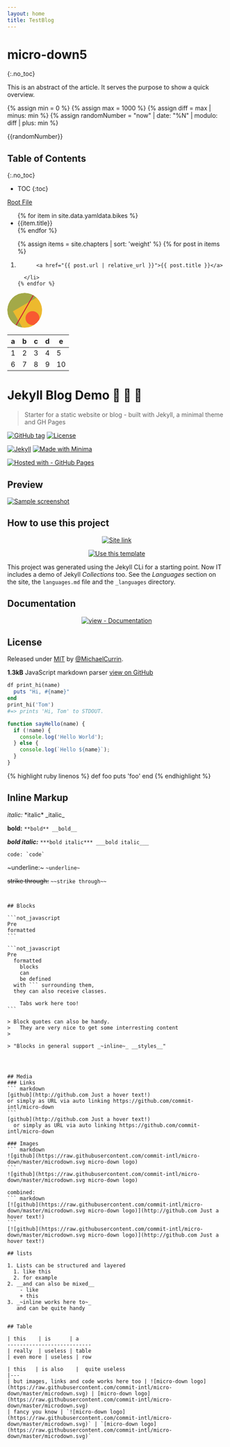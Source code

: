 ```yaml
---
layout: home
title: TestBlog
---
```

# micro-down5
{:.no_toc}

This is an abstract of the article. It serves the purpose to
show a quick overview.

<!-- Random ID generation -->
{% assign min = 0 %}
{% assign max = 1000 %}
{% assign diff = max | minus: min %}
{% assign randomNumber = "now" | date: "%N" | modulo: diff | plus: min %}
<!-- /Random ID generation -->

{{randomNumber}}

## Table of Contents
{:.no_toc}

* TOC
{:toc}

[Root File]({{site.baseurl}}/file)

<ul>
{% for item in site.data.yamldata.bikes %}
<li>{{item.title}}</li>
{% endfor %}
</ul>

  <ol>
    {% assign items = site.chapters | sort: 'weight' %}
    {% for post in items %}
      <li>
        
          <a href="{{ post.url | relative_url }}">{{ post.title }}</a>
        
      </li>
    {% endfor %}
  </ol>

<svg viewBox="0 0 80 80" fill="none" xmlns="http://www.w3.org/2000/svg" width="80" height="80" colors="#a3a948,#edb92e,#f85931,#ce1836,#009989" name="Felisa Rincon" size="80"><mask id="mask__bauhaus" maskUnits="userSpaceOnUse" x="0" y="0" width="80" height="80"><rect width="80" height="80" rx="40" fill="#fff"></rect></mask><g mask="url(#mask__bauhaus)"><rect width="80" height="80" rx="40" fill="#a3a948"></rect><rect x="10" y="30" width="80" height="80" fill="#edb92e" transform="translate(4 -4) rotate(330 40 40)"></rect><circle cx="40" cy="40" fill="#f85931" r="16" transform="translate(18 18)"></circle><line x1="0" y1="40" x2="80" y2="40" stroke-width="2" stroke="#ce1836" transform="translate(0 0) rotate(300 40 40)"></line></g></svg>

| a  | b  | c  | d  | e  |
|---|---|---|---|---|
| 1  | 2  | 3  | 4  | 5  |
| 6  | 7  | 8  | 9  | 10  |

# Jekyll Blog Demo 🧪 📝 🚀
> Starter for a static website or blog - built with Jekyll, a minimal theme and GH Pages

[![GitHub tag](https://img.shields.io/github/tag/MichaelCurrin/jekyll-blog-demo?include_prereleases&sort=semver)](https://GitHub.com/MichaelCurrin/jekyll-blog-demo/tags/)
[![License](https://img.shields.io/badge/License-MIT-blue)](#license)

[![Jekyll](https://img.shields.io/badge/Jekyll-3.9-blue?logo=jekyll&logoColor=white)](https://jekyllrb.com)
[![Made with Minima](https://img.shields.io/badge/minima-2.5-blue?logo=ruby)](https://github.com/jekyll/minima)

[![Hosted with - GitHub Pages](https://img.shields.io/badge/Hosted_with-GitHub_Pages-blue?logo=github&logoColor=white)](https://pages.github.com/)


## Preview

[![Sample screenshot](/sample.png "Sample screenshot")](https://michaelcurrin.github.io/jekyll-blog-demo/)


## How to use this project

<div align="center">

[![Site link](https://img.shields.io/badge/View_site-Jekyll_Blog_Demo-blue?style=for-the-badge)](https://michaelcurrin.github.io/jekyll-blog-demo/)

[![Use this template](https://img.shields.io/badge/Generate-Use_this_Template-2ea44f?style=for-the-badge)](https://github.com/MichaelCurrin/jekyll-blog-demo/generate)

</div>

This project was generated using the Jekyll CLi for a starting point. Now IT includes a demo of Jekyll _Collections_ too. See the _Languages_ section on the site, the `languages.md` file and the `_languages` directory. 


## Documentation

<div align="center">

[![view - Documentation](https://img.shields.io/badge/view-Project_docs-blue?style=for-the-badge)](/docs/)

</div>


## License

Released under [MIT](/LICENSE) by [@MichaelCurrin](https://github.com/MichaelCurrin).

**1.3kB** JavaScript markdown parser
  [view on GitHub](https://github.com/shynrou/micro-down)

```ruby
df print_hi(name)
  puts "Hi, #{name}"
end
print_hi('Tom')
#=> prints 'Hi, Tom' to STDOUT.
```

```javascript
function sayHello(name) {
  if (!name) {
    console.log('Hello World');
  } else {
    console.log(`Hello ${name}`);
  }
}
```

{% highlight ruby linenos %}
def foo
  puts 'foo'
end
{% endhighlight %}

## Inline Markup

_italic:_ \*italic\* \_italic\_

__bold:__ `**bold** __bold__`

___bold italic:___ `***bold italic*** ___bold italic___`

```
code: `code`
```

~underline:~ `~underline~`

~~strike through:~~ `~~strike through~~`

~~~deleted:~~~ `~~~deleted~~~`


## Blocks

```not_javascript
Pre
formatted
```

```not_javascript
Pre
  formatted
    blocks
    can
    be defined
  with ``` surrounding them,
  they can also receive classes.
  
	Tabs work here too!
```

> Block quotes can also be handy.
>   They are very nice to get some interresting content
>

> "Blocks in general support _~inline~_ __styles__"




## Media
### Links
``` markdown
[github](http://github.com Just a hover text!)
or simply as URL via auto linking https://github.com/commit-intl/micro-down
```
[github](http://github.com Just a hover text!)
  or simply as URL via auto linking https://github.com/commit-intl/micro-down

### Images
``` markdown
![github](https://raw.githubusercontent.com/commit-intl/micro-down/master/microdown.svg micro-down logo)
```
![github](https://raw.githubusercontent.com/commit-intl/micro-down/master/microdown.svg micro-down logo)

combined:
``` markdown
[![github](https://raw.githubusercontent.com/commit-intl/micro-down/master/microdown.svg micro-down logo)](http://github.com Just a hover text!)
```
[![github](https://raw.githubusercontent.com/commit-intl/micro-down/master/microdown.svg micro-down logo)](http://github.com Just a hover text!)

## lists

1. Lists can be structured and layered
  1. like this
  2. for example
2. __and can also be mixed__
	- like
	+ this
3. _~inline works here to~_
   and can be quite handy


## Table

| this    | is      | a
---------------------------
| really  | useless | table
| even more | useless | row

| this   | is also    |  quite useless
|---
| but images, links and code works here too | ![micro-down logo](https://raw.githubusercontent.com/commit-intl/micro-down/master/microdown.svg) | [micro-down logo](https://raw.githubusercontent.com/commit-intl/micro-down/master/microdown.svg)
| fancy you know | `![micro-down logo](https://raw.githubusercontent.com/commit-intl/micro-down/master/microdown.svg)` | `[micro-down logo](https://raw.githubusercontent.com/commit-intl/micro-down/master/microdown.svg)`


